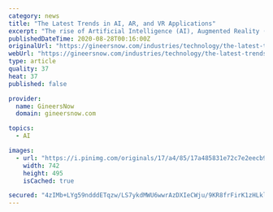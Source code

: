 ```yaml
---
category: news
title: "The Latest Trends in AI, AR, and VR Applications"
excerpt: "The rise of Artificial Intelligence (AI), Augmented Reality (AR), and Virtual Reality (VR) adoption in several industries is undeniable"
publishedDateTime: 2020-08-28T00:16:00Z
originalUrl: "https://gineersnow.com/industries/technology/the-latest-trends-in-ai-ar-and-vr-applications"
webUrl: "https://gineersnow.com/industries/technology/the-latest-trends-in-ai-ar-and-vr-applications"
type: article
quality: 37
heat: 37
published: false

provider:
  name: GineersNow
  domain: gineersnow.com

topics:
  - AI

images:
  - url: "https://i.pinimg.com/originals/17/a4/85/17a485831e72c7e2eecb930e7b850447.png"
    width: 742
    height: 495
    isCached: true

secured: "4zIMb+LYg59ndddETqzw/LS7ykdMWU6wwrAzDXIeCWju/9KR8frFirK1zHLklsToP5ikqwIpnpzLgX/Q34vtgdC1WztSPDKdjvSNxmN2xNqnbG27Ags5aPh3SUV566Rabg0ICYx9AmukScMpd3rQDYMg8N0N7J/c+HfzzUUHfOCeSUX7Vtzd6enGmCDoyTN/77kcniftuzZEo4CHBOZzj3NVI6kgjS8KGHeqQZR7sGVXybVs5CHIaoK+tOmBdDnHfr1PEYLglNqmB3gQ0p7/hKwgXlmM6THeCi1xn4y3Uy5KGzqYWX8fQOSolceQuuwPK5vxPI6qh0nC5of6BoaxCc8bucckKDzIOSCZkB7dAmU=;/7rjlyArr3wqFrA7eaBgDQ=="
---
```



